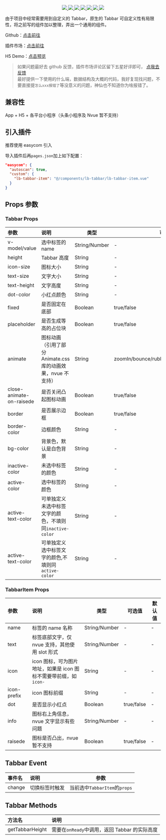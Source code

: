 <p align="center">
  <a href="https://github.com/liub1934/uni-lb-tabbar">
    <img src="https://img.shields.io/github/stars/liub1934/uni-lb-tabbar">
  </a>
  <a href="https://github.com/liub1934/uni-lb-tabbar/fork">
    <img src="https://img.shields.io/github/forks/liub1934/uni-lb-tabbar">
  </a>
  <a href="https://github.com/liub1934/uni-lb-tabbar/issues">
    <img src="https://img.shields.io/github/issues/liub1934/uni-lb-tabbar">
  </a>
  <a href="https://www.npmjs.com/package/uni-lb-tabbar">
    <img src="https://img.shields.io/npm/v/uni-lb-tabbar">
  </a>
  <a href="https://npmcharts.com/compare/uni-lb-tabbar?minimal=true">
    <img src="https://img.shields.io/npm/dm/uni-lb-tabbar">
  </a>
  <a href="https://standardjs.com">
    <img src="https://img.shields.io/badge/code%20style-standard-brightgreen">
  </a>
  <a href="https://github.com/liub1934/uni-lb-tabbar/blob/master/LICENSE">
    <img src="https://img.shields.io/github/license/liub1934/uni-lb-tabbar">
  </a>
</p>

由于项目中经常需要用到自定义的 Tabbar，原生的 Tabbar 可自定义性有局限性，将之前写的组件加以整理，弄出一个通用的组件。

Github：[点击前往](https://github.com/liub1934/uni-lb-tabbar)

插件市场：[点击前往](https://ext.dcloud.net.cn/plugin?id=4124)

H5 Demo：[点击预览](https://github.liubing.me/uni-lb-tabbar)

> 如果问题最好去 github 反馈，插件市场评论区留下五星好评即可， [点我去反馈](https://github.com/liub1934/uni-lb-tabbar/issues/new)  
> 最好提供一下使用的什么端，数据结构及大概的代码，我好复现找问题，不要直接提`怎么xxx报错了`等没意义的问题，神仙也不知道你为啥报错了。

## 兼容性

App + H5 + 各平台小程序（头条小程序及 Nvue 暂不支持）

## 引入插件

推荐使用 easycom 引入

导入插件后再`pages.json`加上如下配置：

```json
"easycom": {
  "autoscan": true,
  "custom": {
    "lb-tabbar-item": "@/components/lb-tabbar/lb-tabbar-item.vue"
  }
}
```

## Props 参数

### Tabbar Props

| 参数                     | 说明                                                         | 类型          | 可选值                                   | 默认值  |
| :----------------------- | :----------------------------------------------------------- | ------------- | ---------------------------------------- | ------- |
| v-model/value            | 选中标签的 name                                              | String/Number | -                                        | -       |
| height                   | Tabbar 高度                                                  | String        | -                                        | 50px    |
| icon-size                | 图标大小                                                     | String        | -                                        | 22px    |
| text-size                | 文字大小                                                     | String        | -                                        | 12px    |
| text-height              | 文字高度                                                     | String        | -                                        | 18px    |
| dot-color                | 小红点颜色                                                   | String        | -                                        | #F56C6C |
| fixed                    | 是否固定在底部                                               | Boolean       | true/false                               | true    |
| placeholder              | 是否生成等高的占位块                                         | Boolean       | true/false                               | true    |
| animate                  | 图标动画（引用了部分 Animate.css 库的动画效果，nvue 不支持） | String        | zoomIn/bounce/rubberBand/bounceIn/fadeIn | -       |
| close-animate-on-raisede | 是否关闭凸起图标动画                                         | Boolean       | true/false                               | true    |
| border                   | 是否展示边框                                                 | Boolean       | true/false                               | true    |
| border-color             | 边框颜色                                                     | String        | -                                        | #DCDFE6 |
| bg-color                 | 背景色，默认是白色背景                                       | String        | -                                        | #FFF    |
| inactive-color           | 未选中标签的颜色                                             | String        | -                                        | #909399 |
| active-color             | 选中标签的颜色                                               | String        | -                                        | #409EFF |
| active-text-color        | 可单独定义未选中标签文字的颜色，不填则同`inactive-color`     | String        | -                                        | -       |
| active-text-color        | 可单独定义选中标签文字的颜色,不填则同`active-color`          | String        | -                                        | -       |

### TabbarItem Props

| 参数        | 说明                                                             | 类型          | 可选值     | 默认值 |
| :---------- | :--------------------------------------------------------------- | ------------- | ---------- | ------ |
| name        | 标签的 name 名称                                                 | String/Number | -          | -      |
| text        | 标签底部文字，仅 nvue 支持，其他使用 slot 形式                   | String/Number | -          | -      |
| icon        | icon 图标，可为图片地址，如果是 icon 图标不需要带前缀，如`icon-` | String        | -          | -      |
| icon-prefix | icon 图标前缀                                                    | String        | -          | -      |
| dot         | 是否显示小红点                                                   | Boolean       | true/false | -      |
| info        | 图标右上角信息，nvue 文字显示有些问题                            | String/Number | -          | -      |
| raisede     | 图标是否凸出，nvue 暂不支持                                      | Boolean       | true/false | -      |

## Tabbar Event

| 事件名 | 说明           | 参数                          |
| :----- | :------------- | ----------------------------- |
| change | 切换标签时触发 | 当前选中`TabbarItem`的`props` |

## Tabbar Methods

| 方法名          | 说明                                          |
| :-------------- | :-------------------------------------------- |
| getTabbarHeight | 需要在`onReady`中调用，返回 Tabbar 的实际高度 |

